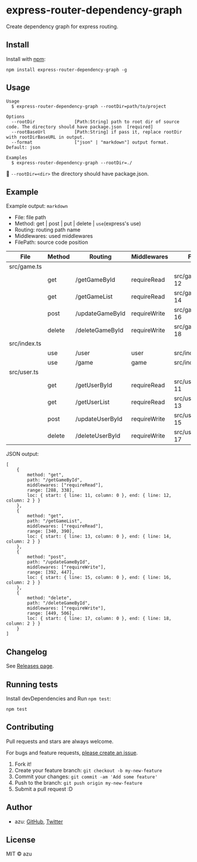# express-router-dependency-graph

Create dependency graph for express routing.

## Install

Install with [npm](https://www.npmjs.com/):

    npm install express-router-dependency-graph -g

## Usage

    Usage
      $ express-router-dependency-graph --rootDir=path/to/project
 
    Options
      --rootDir               [Path:String] path to root dir of source code. The directory should have package.json  [required]
      --rootBaseUrl           [Path:String] if pass it, replace rootDir with rootDirBaseURL in output.
      --format                ["json" | "markdown"] output format. Default: json

    Examples
      $ express-router-dependency-graph --rootDir=./

:memo: `--rootDir=<dir>` the directory should have package.json.

## Example

Example output: `markdown`

- File: file path
- Method: get | post | put | delete | `use`(express's use)
- Routing: routing path name
- Middlewares: used middlewares
- FilePath: source code position

| File         | Method | Routing         | Middlewares  | FilePath           |
| ------------ | ------ | --------------- | ------------ | ------------------ |
| src/game.ts  |        |                 |              |                    |
|              | get    | /getGameById    | requireRead  | src/game.ts#L11-12 |
|              | get    | /getGameList    | requireRead  | src/game.ts#L13-14 |
|              | post   | /updateGameById | requireWrite | src/game.ts#L15-16 |
|              | delete | /deleteGameById | requireWrite | src/game.ts#L17-18 |
| src/index.ts |        |                 |              |                    |
|              | use    | /user           | user         | src/index.ts#L8-8  |
|              | use    | /game           | game         | src/index.ts#L9-9  |
| src/user.ts  |        |                 |              |                    |
|              | get    | /getUserById    | requireRead  | src/user.ts#L10-11 |
|              | get    | /getUserList    | requireRead  | src/user.ts#L12-13 |
|              | post   | /updateUserById | requireWrite | src/user.ts#L14-15 |
|              | delete | /deleteUserById | requireWrite | src/user.ts#L16-17 |`

JSON output:

```json5
[
    {
        method: "get",
        path: "/getGameById",
        middlewares: ["requireRead"],
        range: [288, 338],
        loc: { start: { line: 11, column: 0 }, end: { line: 12, column: 2 } }
    },
    {
        method: "get",
        path: "/getGameList",
        middlewares: ["requireRead"],
        range: [340, 390],
        loc: { start: { line: 13, column: 0 }, end: { line: 14, column: 2 } }
    },
    {
        method: "post",
        path: "/updateGameById",
        middlewares: ["requireWrite"],
        range: [392, 447],
        loc: { start: { line: 15, column: 0 }, end: { line: 16, column: 2 } }
    },
    {
        method: "delete",
        path: "/deleteGameById",
        middlewares: ["requireWrite"],
        range: [449, 506],
        loc: { start: { line: 17, column: 0 }, end: { line: 18, column: 2 } }
    }
]
```

## Changelog

See [Releases page](https://github.com/azu/express-router-dependency-graph/releases).

## Running tests

Install devDependencies and Run `npm test`:

    npm test

## Contributing

Pull requests and stars are always welcome.

For bugs and feature requests, [please create an issue](https://github.com/azu/express-router-dependency-graph/issues).

1. Fork it!
2. Create your feature branch: `git checkout -b my-new-feature`
3. Commit your changes: `git commit -am 'Add some feature'`
4. Push to the branch: `git push origin my-new-feature`
5. Submit a pull request :D

## Author

- azu: [GitHub](https://github.com/azu), [Twitter](https://twitter.com/azu_re)

## License

MIT © azu
